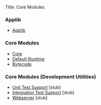 Title: Core Modules

### Applib

- [Applib](core/applib.html)

### Core Modules

- [Core](core/core.html)
- [Default Runtime](core/runtime.html)
- [Bytecode](core/bytecode.html)

### Core Modules (Development Utilities)

- [Unit Test Support](unittestsupport.html) [stub]
- [Integration Test Support](integtestsupport.html) [stub]
- [Webserver](webserver.html) [stub]

